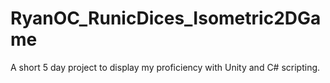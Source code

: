 # RyanOC_RunicDices_Isometric2DGame
A short 5 day project to display my proficiency with Unity and C# scripting.
